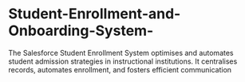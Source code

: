 # Student-Enrollment-and-Onboarding-System-
The Salesforce Student Enrollment System optimises and automates student admission  strategies in instructional institutions. It centralises records, automates enrollment, and  fosters efficient communication
